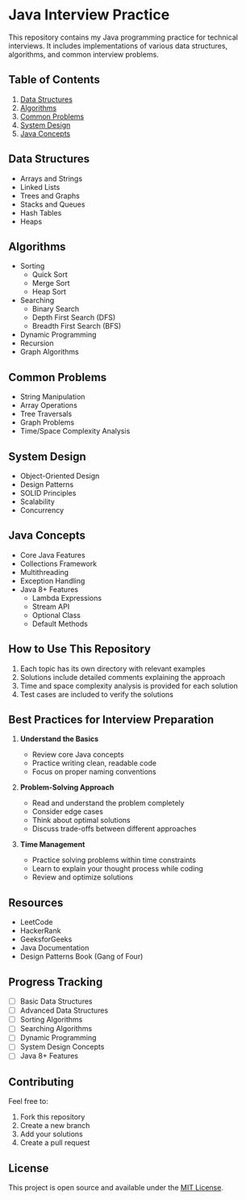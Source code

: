 # Java Interview Practice

This repository contains my Java programming practice for technical interviews. It includes implementations of various data structures, algorithms, and common interview problems.

## Table of Contents

1. [Data Structures](#data-structures)
2. [Algorithms](#algorithms)
3. [Common Problems](#common-problems)
4. [System Design](#system-design)
5. [Java Concepts](#java-concepts)

## Data Structures
- Arrays and Strings
- Linked Lists
- Trees and Graphs
- Stacks and Queues
- Hash Tables
- Heaps

## Algorithms
- Sorting
  - Quick Sort
  - Merge Sort
  - Heap Sort
- Searching
  - Binary Search
  - Depth First Search (DFS)
  - Breadth First Search (BFS)
- Dynamic Programming
- Recursion
- Graph Algorithms

## Common Problems
- String Manipulation
- Array Operations
- Tree Traversals
- Graph Problems
- Time/Space Complexity Analysis

## System Design
- Object-Oriented Design
- Design Patterns
- SOLID Principles
- Scalability
- Concurrency

## Java Concepts
- Core Java Features
- Collections Framework
- Multithreading
- Exception Handling
- Java 8+ Features
  - Lambda Expressions
  - Stream API
  - Optional Class
  - Default Methods

## How to Use This Repository

1. Each topic has its own directory with relevant examples
2. Solutions include detailed comments explaining the approach
3. Time and space complexity analysis is provided for each solution
4. Test cases are included to verify the solutions

## Best Practices for Interview Preparation

1. **Understand the Basics**
   - Review core Java concepts
   - Practice writing clean, readable code
   - Focus on proper naming conventions

2. **Problem-Solving Approach**
   - Read and understand the problem completely
   - Consider edge cases
   - Think about optimal solutions
   - Discuss trade-offs between different approaches

3. **Time Management**
   - Practice solving problems within time constraints
   - Learn to explain your thought process while coding
   - Review and optimize solutions

## Resources

- LeetCode
- HackerRank
- GeeksforGeeks
- Java Documentation
- Design Patterns Book (Gang of Four)

## Progress Tracking

- [ ] Basic Data Structures
- [ ] Advanced Data Structures
- [ ] Sorting Algorithms
- [ ] Searching Algorithms
- [ ] Dynamic Programming
- [ ] System Design Concepts
- [ ] Java 8+ Features

## Contributing

Feel free to:
1. Fork this repository
2. Create a new branch
3. Add your solutions
4. Create a pull request

## License

This project is open source and available under the [MIT License](LICENSE).
